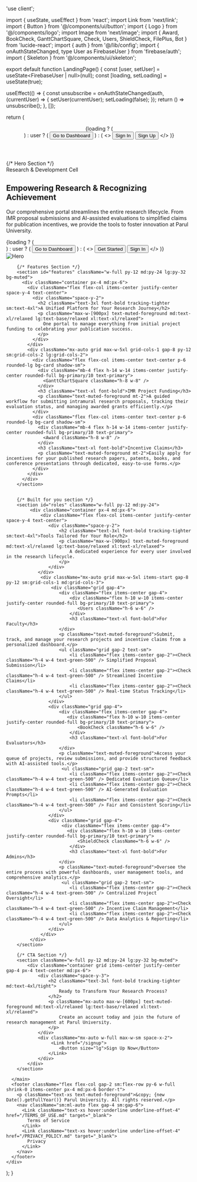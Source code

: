 'use client';

import { useState, useEffect } from 'react';
import Link from 'next/link';
import { Button } from '@/components/ui/button';
import { Logo } from '@/components/logo';
import Image from 'next/image';
import { Award, BookCheck, GanttChartSquare, Check, Users, ShieldCheck, FilePlus, Bot } from 'lucide-react';
import { auth } from '@/lib/config';
import { onAuthStateChanged, type User as FirebaseUser } from 'firebase/auth';
import { Skeleton } from '@/components/ui/skeleton';

export default function LandingPage() {
  const [user, setUser] = useState<FirebaseUser | null>(null);
  const [loading, setLoading] = useState(true);

  useEffect(() => {
    const unsubscribe = onAuthStateChanged(auth, (currentUser) => {
      setUser(currentUser);
      setLoading(false);
    });
    return () => unsubscribe();
  }, []);

  return (
    <div className="flex flex-col min-h-screen bg-background dark:bg-transparent">
      <header className="container mx-auto px-4 lg:px-6 h-20 flex items-center justify-between sticky top-0 z-50 bg-background/80 backdrop-blur-lg">
        <Logo />
        <nav className="flex gap-4 sm:gap-6">
          {loading ? (
            <div className="flex items-center gap-4">
              <Skeleton className="h-10 w-24" />
              <Skeleton className="h-10 w-24" />
            </div>
          ) : user ? (
            <Link href="/dashboard">
              <Button>Go to Dashboard</Button>
            </Link>
          ) : (
            <>
              <Link href="/login">
                <Button variant="ghost">Sign In</Button>
              </Link>
              <Link href="/signup">
                <Button>Sign Up</Button>
              </Link>
            </>
          )}
        </nav>
      </header>
      <main className="flex-1">
        {/* Hero Section */}
        <section className="w-full py-12 md:py-24 lg:py-32 xl:py-48">
          <div className="container px-4 md:px-6">
            <div className="grid gap-6 lg:grid-cols-[1fr_400px] lg:gap-12 xl:grid-cols-[1fr_600px]">
              <div className="flex flex-col justify-center space-y-4 animate-in fade-in slide-in-from-left-8 duration-700">
                <div className="space-y-2">
                   <div className="inline-block rounded-lg bg-secondary px-3 py-1 text-sm font-medium text-primary">
                    Research & Development Cell
                  </div>
                  <h1 className="text-3xl font-bold tracking-tighter sm:text-5xl xl:text-6xl/none">
                    Empowering Research & Recognizing Achievement
                  </h1>
                  <p className="max-w-[600px] text-muted-foreground md:text-xl">
                    Our comprehensive portal streamlines the entire research lifecycle. From IMR proposal submissions and AI-assisted evaluations to simplified claims for publication incentives, we provide the tools to foster innovation at Parul University.
                  </p>
                </div>
                <div className="flex flex-col gap-2 min-[400px]:flex-row">
                  {loading ? (
                    <div className="flex flex-col gap-2 min-[400px]:flex-row">
                        <Skeleton className="h-12 w-32" />
                        <Skeleton className="h-12 w-32" />
                    </div>
                  ) : user ? (
                    <Link href="/dashboard">
                      <Button size="lg">Go to Dashboard</Button>
                    </Link>
                  ) : (
                    <>
                      <Link href="/signup">
                        <Button size="lg">Get Started</Button>
                      </Link>
                      <Link href="/login">
                        <Button variant="outline" size="lg">
                          Sign In
                        </Button>
                      </Link>
                    </>
                  )}
                </div>
              </div>
              <Image
                src="https://www.pierc.org/_next/image?url=%2F_next%2Fstatic%2Fmedia%2FmainBgImage.05039c52.png&w=1920&q=75"
                width={600}
                height={400}
                alt="Hero"
                className="mx-auto aspect-video overflow-hidden rounded-xl object-cover sm:w-full lg:order-last animate-in fade-in slide-in-from-right-8 duration-700"
              />
            </div>
          </div>
        </section>

        {/* Features Section */}
        <section id="features" className="w-full py-12 md:py-24 lg:py-32 bg-muted">
          <div className="container px-4 md:px-6">
            <div className="flex flex-col items-center justify-center space-y-4 text-center">
              <div className="space-y-2">
                <h2 className="text-3xl font-bold tracking-tighter sm:text-4xl">A Unified Platform for Your Research Journey</h2>
                <p className="max-w-[900px] text-muted-foreground md:text-xl/relaxed lg:text-base/relaxed xl:text-xl/relaxed">
                  One portal to manage everything from initial project funding to celebrating your publication success.
                </p>
              </div>
            </div>
            <div className="mx-auto grid max-w-5xl grid-cols-1 gap-8 py-12 sm:grid-cols-2 lg:grid-cols-2">
              <div className="flex flex-col items-center text-center p-6 rounded-lg bg-card shadow-sm">
                <div className="mb-4 flex h-14 w-14 items-center justify-center rounded-full bg-primary/10 text-primary">
                  <GanttChartSquare className="h-8 w-8" />
                </div>
                <h3 className="text-xl font-bold">IMR Project Funding</h3>
                <p className="text-muted-foreground mt-2">A guided workflow for submitting intramural research proposals, tracking their evaluation status, and managing awarded grants efficiently.</p>
              </div>
              <div className="flex flex-col items-center text-center p-6 rounded-lg bg-card shadow-sm">
                <div className="mb-4 flex h-14 w-14 items-center justify-center rounded-full bg-primary/10 text-primary">
                  <Award className="h-8 w-8" />
                </div>
                <h3 className="text-xl font-bold">Incentive Claims</h3>
                <p className="text-muted-foreground mt-2">Easily apply for incentives for your published research papers, patents, books, and conference presentations through dedicated, easy-to-use forms.</p>
              </div>
            </div>
          </div>
        </section>


        {/* Built for you section */}
        <section id="roles" className="w-full py-12 md:py-24">
             <div className="container px-4 md:px-6">
                 <div className="flex flex-col items-center justify-center space-y-4 text-center">
                    <div className="space-y-2">
                        <h2 className="text-3xl font-bold tracking-tighter sm:text-4xl">Tools Tailored for Your Role</h2>
                        <p className="max-w-[900px] text-muted-foreground md:text-xl/relaxed lg:text-base/relaxed xl:text-xl/relaxed">
                            A dedicated experience for every user involved in the research lifecycle.
                        </p>
                    </div>
                </div>
                 <div className="mx-auto grid max-w-5xl items-start gap-8 py-12 sm:grid-cols-1 md:grid-cols-3">
                     <div className="grid gap-4">
                        <div className="flex items-center gap-4">
                            <div className="flex h-10 w-10 items-center justify-center rounded-full bg-primary/10 text-primary">
                               <Users className="h-6 w-6" />
                            </div>
                            <h3 className="text-xl font-bold">For Faculty</h3>
                        </div>
                        <p className="text-muted-foreground">Submit, track, and manage your research projects and incentive claims from a personalized dashboard.</p>
                        <ul className="grid gap-2 text-sm">
                            <li className="flex items-center gap-2"><Check className="h-4 w-4 text-green-500" /> Simplified Proposal Submission</li>
                            <li className="flex items-center gap-2"><Check className="h-4 w-4 text-green-500" /> Streamlined Incentive Claims</li>
                            <li className="flex items-center gap-2"><Check className="h-4 w-4 text-green-500" /> Real-time Status Tracking</li>
                        </ul>
                    </div>
                    <div className="grid gap-4">
                        <div className="flex items-center gap-4">
                           <div className="flex h-10 w-10 items-center justify-center rounded-full bg-primary/10 text-primary">
                               <BookCheck className="h-6 w-6" />
                            </div>
                            <h3 className="text-xl font-bold">For Evaluators</h3>
                        </div>
                        <p className="text-muted-foreground">Access your queue of projects, review submissions, and provide structured feedback with AI-assisted tools.</p>
                         <ul className="grid gap-2 text-sm">
                            <li className="flex items-center gap-2"><Check className="h-4 w-4 text-green-500" /> Dedicated Evaluation Queue</li>
                            <li className="flex items-center gap-2"><Check className="h-4 w-4 text-green-500" /> AI-Generated Evaluation Prompts</li>
                            <li className="flex items-center gap-2"><Check className="h-4 w-4 text-green-500" /> Fair and Consistent Scoring</li>
                        </ul>
                    </div>
                    <div className="grid gap-4">
                         <div className="flex items-center gap-4">
                           <div className="flex h-10 w-10 items-center justify-center rounded-full bg-primary/10 text-primary">
                               <ShieldCheck className="h-6 w-6" />
                            </div>
                            <h3 className="text-xl font-bold">For Admins</h3>
                        </div>
                        <p className="text-muted-foreground">Oversee the entire process with powerful dashboards, user management tools, and comprehensive analytics.</p>
                         <ul className="grid gap-2 text-sm">
                            <li className="flex items-center gap-2"><Check className="h-4 w-4 text-green-500" /> Centralized Project Oversight</li>
                            <li className="flex items-center gap-2"><Check className="h-4 w-4 text-green-500" /> Incentive Claim Management</li>
                            <li className="flex items-center gap-2"><Check className="h-4 w-4 text-green-500" /> Data Analytics & Reporting</li>
                        </ul>
                    </div>
                 </div>
             </div>
        </section>

        {/* CTA Section */}
        <section className="w-full py-12 md:py-24 lg:py-32 bg-muted">
            <div className="container grid items-center justify-center gap-4 px-4 text-center md:px-6">
                <div className="space-y-3">
                    <h2 className="text-3xl font-bold tracking-tighter md:text-4xl/tight">
                        Ready to Transform Your Research Process?
                    </h2>
                    <p className="mx-auto max-w-[600px] text-muted-foreground md:text-xl/relaxed lg:text-base/relaxed xl:text-xl/relaxed">
                        Create an account today and join the future of research management at Parul University.
                    </p>
                </div>
                <div className="mx-auto w-full max-w-sm space-x-2">
                     <Link href="/signup">
                        <Button size="lg">Sign Up Now</Button>
                    </Link>
                </div>
            </div>
        </section>

      </main>
      <footer className="flex flex-col gap-2 sm:flex-row py-6 w-full shrink-0 items-center px-4 md:px-6 border-t">
        <p className="text-xs text-muted-foreground">&copy; {new Date().getFullYear()} Parul University. All rights reserved.</p>
        <nav className="sm:ml-auto flex gap-4 sm:gap-6">
          <Link className="text-xs hover:underline underline-offset-4" href="/TERMS_OF_USE.md" target="_blank">
            Terms of Service
          </Link>
          <Link className="text-xs hover:underline underline-offset-4" href="/PRIVACY_POLICY.md" target="_blank">
            Privacy
          </Link>
        </nav>
      </footer>
    </div>
  );
}
